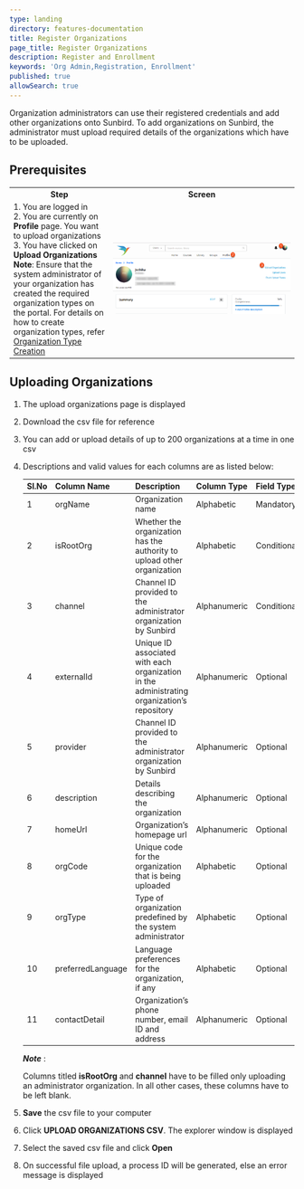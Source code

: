 ```yaml
---
type: landing
directory: features-documentation
title: Register Organizations
page_title: Register Organizations
description: Register and Enrollment
keywords: 'Org Admin,Registration, Enrollment'
published: true
allowSearch: true
---
```


Organization administrators can use their registered credentials and add other organizations onto Sunbird. To add organizations on Sunbird, the administrator must upload required details of the organizations which have to be uploaded. 

## Prerequisites

<table>
  <tr>
    <th style="width:35%;">Step</th>
    <th style="width:65%;">Screen</th>
  </tr>
  <tr>
    <td>1. You are logged in <br>2. You are currently on <strong>Profile</strong> page. You want to upload organizations <br>3. You have clicked on <b>Upload Organizations</b> <br><b>Note</b>: Ensure that the system administrator of your organization has created the required organization types on the portal. For details on how to create organization types, refer <a href="features-documentation/create_orgtype" target="_blank">Organization Type Creation</a>    
      </td>
      <td><img src="pages/features-documentation/images/upldorg_prereqsite.png"></td>
  </tr>
    </table>


## Uploading Organizations

1. The upload organizations page is displayed
2. Download the csv file for reference
3. You can add or upload details of up to 200 organizations at a time in one csv
4. Descriptions and valid values for each columns are as listed below:

	Sl.No |Column Name  |Description  |Column Type  |Field Type |Valid Values
	------|-------------|-------------|-------------|-----------|-------------
	1 |orgName  |Organization name  |Alphabetic |Mandatory
	2 |isRootOrg  |Whether the  organization has the authority to upload other organization |Alphabetic |Conditional  |TRUE, FALSE
	3 |channel  |Channel ID provided to the administrator organization by Sunbird |Alphanumeric |Conditional  |
	4 |externalId |Unique ID associated with each organization in the administrating  organization’s repository |Alphanumeric |Optional |
	5 |provider |Channel ID provided to the administrator organization by Sunbird |Alphanumeric |Optional |
	6 |description  |Details describing  the organization |Alphanumeric |Optional |
	7 |homeUrl  |Organization’s homepage url  |Alphanumeric |Optional |
	8 |orgCode  |Unique code for the organization that is being uploaded  |Alphabetic |Optional |
	9 |orgType  |Type of organization predefined by the system administrator  |Alphabetic |Optional
	10  |preferredLanguage  |Language preferences for the organization, if any  |Alphabetic |Optional |English, Gujarati, Hindi, Kannada, Marathi, Punjabi, Tamil, Telugu
	11  |contactDetail  |Organization’s phone number, email ID and address  |Alphanumeric |Optional | 'address':'address','phone':'xxxxxxxx','fax':'xxxxx'

	***Note*** : 
	
	Columns titled **isRootOrg** and **channel** have to be filled only uploading an administrator organization. In all other cases, these columns have to be left blank. 

5. **Save** the csv file to your computer
6. Click **UPLOAD ORGANIZATIONS CSV**. The explorer window is displayed
7. Select the saved csv file and click **Open**
8. On successful file upload, a process ID will be generated, else an error message is displayed
























   

